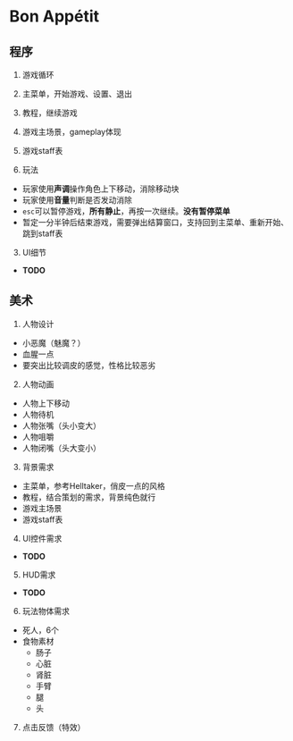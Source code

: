 # Bon Appétit

## 程序

1. 游戏循环
  1. 主菜单，开始游戏、设置、退出
  2. 教程，继续游戏
  3. 游戏主场景，gameplay体现
  4. 游戏staff表

2. 玩法
  - 玩家使用**声调**操作角色上下移动，消除移动块
  - 玩家使用**音量**判断是否发动消除
  - ``esc``可以暂停游戏，**所有静止**，再按一次继续。**没有暂停菜单**
  - 暂定一分半钟后结束游戏，需要弹出结算窗口，支持回到主菜单、重新开始、跳到staff表

3. UI细节
  - **TODO**


## 美术

1. 人物设计
  - 小恶魔（魅魔？）
  - 血腥一点
  - 要突出比较调皮的感觉，性格比较恶劣

2. 人物动画
  - 人物上下移动
  - 人物待机
  - 人物张嘴（头小变大）
  - 人物咀嚼
  - 人物闭嘴（头大变小）

3. 背景需求
  - 主菜单，参考Helltaker，俏皮一点的风格
  - 教程，结合策划的需求，背景纯色就行
  - 游戏主场景
  - 游戏staff表

4. UI控件需求
  - **TODO**

5. HUD需求
  - **TODO**

6. 玩法物体需求
  - 死人，6个
  - 食物素材
    - 肠子
    - 心脏
    - 肾脏
    - 手臂
    - 腿
    - 头

7. 点击反馈（特效）

